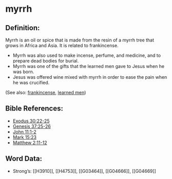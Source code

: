 # myrrh

## Definition:

Myrrh is an oil or spice that is made from the resin of a myrrh tree that grows in Africa and Asia. It is related to frankincense.

* Myrrh was also used to make incense, perfume, and medicine, and to prepare dead bodies for burial.
* Myrrh was one of the gifts that the learned men gave to Jesus when he was born.
* Jesus was offered wine mixed with myrrh in order to ease the pain when he was crucified.

(See also: [frankincense](../other/frankincense.md), [learned men](../other/learnedmen.md))

## Bible References:

* [Exodus 30:22-25](rc://en/tn/help/exo/30/22)
* [Genesis 37:25-26](rc://en/tn/help/gen/37/25)
* [John 11:1-2](rc://en/tn/help/jhn/11/01)
* [Mark 15:23](rc://en/tn/help/mrk/15/23)
* [Matthew 2:11-12](rc://en/tn/help/mat/02/11)

## Word Data:

* Strong’s: [[H3910]], [[H4753]], [[G03464]], [[G04666]], [[G04669]]
